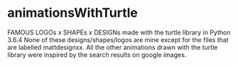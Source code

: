 # animationsWithTurtle
FAMOUS LOGOs x SHAPEs x DESIGNs made with the turtle library in Python 3.6.4
None of these designs/shapes/logos are mine except for the files that are labelled mattdesignxx. All the other animations drawn with the turtle library were inspired by the search results on google images.
